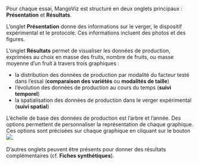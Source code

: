 Pour chaque essai, MangoViz est structuré en deux onglets principaux : **Présentation** et **Résultats**.

L’onglet **Présentation** donne des informations sur le verger, le dispositif expérimental et le protocole. Ces informations incluent des photos et des figures. 

L’onglet **Résultats** permet de visualiser les données de production, exprimées au choix en masse des fruits, nombre de fruits, ou masse moyenne d’un fruit à travers trois graphiques : 
- la distribution des données de production par modalité du facteur testé dans l’essai (**comparaison des variétés** ou **modalités de taille**)
- l’évolution des données de production au cours du temps (**suivi temporel**)
- la spatialisation des données de production dans le verger expérimental (**suivi spatial**)

L’échelle de base des données de production est l’arbre et l’année. Des options permettent de personnaliser la représentation de chaque graphique. Ces options sont précisées sur chaque graphique en cliquant sur le bouton ![](circle-question-regular.png).

D’autres onglets peuvent être présents pour donner des résultats complémentaires (cf. **Fiches synthétiques**).

